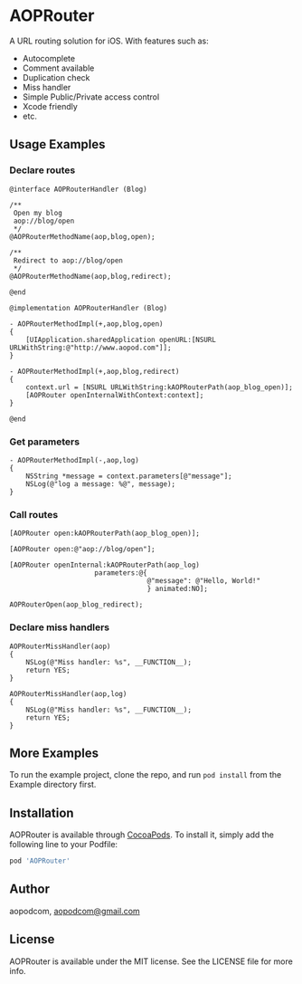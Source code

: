 # AOPRouter

A URL routing solution for iOS. With features such as:

* Autocomplete
* Comment available
* Duplication check
* Miss handler
* Simple Public/Private access control
* Xcode friendly
* etc.

## Usage Examples

### Declare routes

```objc
@interface AOPRouterHandler (Blog)

/**
 Open my blog
 aop://blog/open
 */
@AOPRouterMethodName(aop,blog,open);

/**
 Redirect to aop://blog/open
 */
@AOPRouterMethodName(aop,blog,redirect);

@end

@implementation AOPRouterHandler (Blog)

- AOPRouterMethodImpl(+,aop,blog,open)
{
    [UIApplication.sharedApplication openURL:[NSURL URLWithString:@"http://www.aopod.com"]];
}

- AOPRouterMethodImpl(+,aop,blog,redirect)
{
    context.url = [NSURL URLWithString:kAOPRouterPath(aop_blog_open)];
    [AOPRouter openInternalWithContext:context];
}

@end
```

### Get parameters

```objc
- AOPRouterMethodImpl(-,aop,log)
{
    NSString *message = context.parameters[@"message"];
    NSLog(@"log a message: %@", message);
}
```

### Call routes

```objc
[AOPRouter open:kAOPRouterPath(aop_blog_open)];

[AOPRouter open:@"aop://blog/open"];

[AOPRouter openInternal:kAOPRouterPath(aop_log)
                     parameters:@{
                                  @"message": @"Hello, World!"
                                  } animated:NO];

AOPRouterOpen(aop_blog_redirect);
```


### Declare miss handlers

```objc
AOPRouterMissHandler(aop)
{
    NSLog(@"Miss handler: %s", __FUNCTION__);
    return YES;
}

AOPRouterMissHandler(aop,log)
{
    NSLog(@"Miss handler: %s", __FUNCTION__);
    return YES;
}
```


## More Examples

To run the example project, clone the repo, and run `pod install` from the Example directory first.

## Installation

AOPRouter is available through [CocoaPods](http://cocoapods.org). To install
it, simply add the following line to your Podfile:

```ruby
pod 'AOPRouter'
```

## Author

aopodcom, aopodcom@gmail.com

## License

AOPRouter is available under the MIT license. See the LICENSE file for more info.
